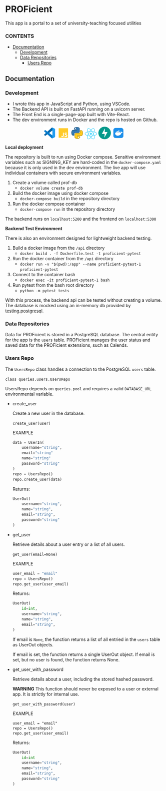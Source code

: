 # PROFicient
This app is a portal to a set of university-teaching focused utilities

### CONTENTS

- [Documentation](#documentation)
  - [Development](#development)
  - [Data Repositories](#data-repositories)
    - [Users Repo](#users-repo)

## Documentation

### Development

- I wrote this app in JavaScript and Python, using VSCode.
- The Backend API is built on FastAPI running on a uvicorn server.
- The Front End is a single-page-app built with Vite-React.
- The dev environment runs in Docker and the repo is hosted on Github.

<p align="center">
<img src="./docs/vscode_icon.png" width="40"></img>
<img src="./docs/javascript_icon.png" width="40"></img>
<img src="./docs/python_icon.png" width="40"></img>
<img src="./docs/react_icon.png" width="40"></img>
<img src="./docs/fastapi.svg" width="40"></img>
<img src="./docs/docker_icon.png" width="40"></img>
</p>

**Local deployment**

The repository is built to run using Docker compose. Sensitive environment variables such as SIGNING_KEY are hard-coded in the `docker-compose.yaml` because it is only used in the dev environment. The live app will use individual containers with secure environment variables.

1. Create a volume called prof-db
    - `docker volume create prof-db`
2. Build the docker image using docker compose
    - `docker-compose build` in the repository directory
3. Run the docker compose container
    - `docker-compose run` in the repository directory

The backend runs on `localhost:5200` and the frontend on `localhost:5300`

**Backend Test Environment**

There is also an environment designed for lightweight backend testing.

1. Build a docker image from the `/api` directory
    - `docker build . -f Dockerfile.test -t proficient-pytest`
2. Run the docker container from the `/api` directory
    - `docker run -v "$(pwd):/app" --name proficient-pytest-1 proficient-pytest`
3. Connect to the container bash
    - `docker exec -it proficient-pytest-1 bash`
4. Run pytest from the bash root directory
    - `python -m pytest tests`

With this process, the backend api can be tested without creating a volume. The database is mocked using an in-memory db provided by [testing.postgresql](https://github.com/tk0miya/testing.postgresql?tab=readme-ov-file#readme).

### Data Repositories

Data for PROFicient is stored in a PostgreSQL database. The central entity for the app is the `users` table. PROFicient manages the user status and saved data for the PROFicient extensions, such as Calends.

### Users Repo

The `UsersRepo` class handles a connection to the PostgreSQL `users` table.

`class queries.users.UsersRepo`

UsersRepo depends on `queries.pool` and requires a valid `DATABASE_URL`
environmental variable.

- create_user

  Create a new user in the database.

  `create_user(user)`

  EXAMPLE
  ```python
  data = UserIn(
      username="string",
      email="string"
      name="string"
      password="string"
  )
  repo = UsersRepo()
  repo.create_user(data)
  ```

  Returns:

  ```python
  UserOut(
      username="string",
      name="string",
      email="string",
      password="string"
  )
  ```

- get_user

  Retrieve details about a user entry or a list of all users.

  `get_user(email=None)`

  EXAMPLE
  ```python
  user_email = "email"
  repo = UsersRepo()
  repo.get_user(user_email)
  ```

  Returns:
  ```python
  UserOut(
      id=int,
      username="string",
      name="string",
      email="string",
  )
  ```

  If email is `None`, the function returns a list of all entried in the `users` table as UserOut objects.

  If email is set, the function returns a single UserOut object.
  If email is set, but no user is found, the function returns None.

- get_user_with_password

  Retrieve details about a user, including the stored hashed password.

  **WARNING** This function should never be exposed to a user or external app. It is strictly for internal use.

  `get_user_with_password(user)`

  EXAMPLE
  ```
  user_email = "email"
  repo = UsersRepo()
  repo.get_user(user_email)
  ```

  Returns:

  ```python
  UserOut(
      id=int
      username="string",
      name="string",
      email="string",
      password="string"
  )
  ```
